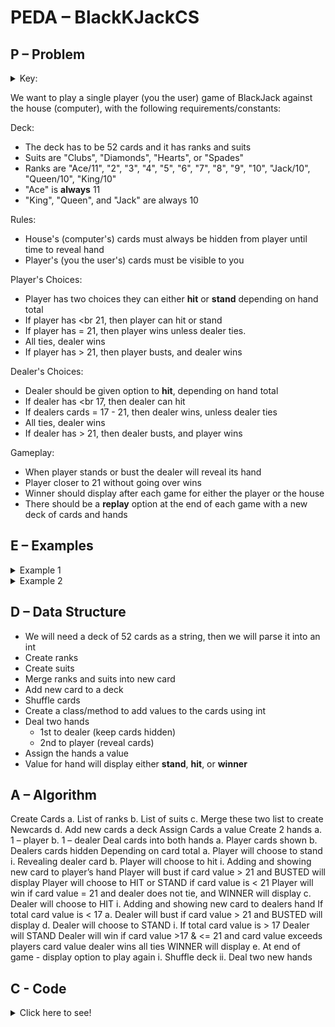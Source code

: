 # PEDA – BlackKJackCS

<!--- Now I learned some markdown its very similar to html/css for webpages --->

## P – Problem

<details>
<summary>Key:</summary>
single player = the user <br/>
house = computer
</details>    

We want to play a single player (you the user) game of BlackJack against the house (computer), with the following requirements/constants:

<!--- (This is what we know) --->

Deck:

* The deck has to be 52 cards and it has ranks and suits
* Suits are "Clubs", "Diamonds", "Hearts", or "Spades"
* Ranks are "Ace/11", "2", "3", "4", "5", "6", "7", "8", "9", "10", "Jack/10", "Queen/10", "King/10"
* "Ace" is **always** 11
* "King", "Queen", and "Jack"  are always 10

Rules:
* House's (computer's) cards must always be hidden from player until time to reveal hand
* Player's (you the user's) cards must be visible to you

Player's Choices:
* Player has two choices they can either **hit** or **stand** depending on hand total
* If player has <br 21, then player can hit or stand 
* If player has = 21, then player wins unless dealer ties. 
* All ties, dealer wins
* If player has > 21, then player busts, and dealer wins

Dealer's Choices:
* Dealer should be given option to **hit**, depending on hand total
* If dealer has <br 17, then dealer can hit
* If dealers cards = 17 - 21, then dealer wins, unless dealer ties
* All ties, dealer wins
* If dealer has > 21, then dealer busts, and player wins

Gameplay:
* When player stands or bust the dealer will reveal its hand
* Player closer to 21 without going over wins
* Winner should display after each game for either the player or the house
* There should be a **replay** option  at the end of each game with a new deck of cards and hands

## E – Examples

<details>
<summary>Example 1</summary>
Player is dealt 21 on first deal, so player wins <br/>
Unless dealer also has 21
</details>  

<details>
<summary>Example 2</summary>
Player’s hand has 5 of Hearts & 10 of Clubs, so card total is 15 <br/>
Player may <strong>stand</strong> or <strong>hit</strong> <br/>
Player <strong>hits</strong> player is dealt 5 of Clubs, so hand value is now 20 <br/>
Player's hand value is now 20, so player <strong>stands</strong> <br/>
Dealer's cards are revealed <br/>
Dealer's hand has 10 of Diamonds & 6 of Hearts, so card total is 16 <br/>
Dealer must <strong>hit</strong> <br/>
Dealer <strong>hits</strong> and is dealt 2 of Clubs <br/>
Dealer's hand value is now 18 <br/>
Dealer must stand </br>
Player wins!
</details>  

## D – Data Structure

* We will need a deck of 52 cards as a string, then we will parse it into an int
* Create ranks
* Create suits
* Merge ranks and suits into new card
* Add new card to a deck
* Shuffle cards
* Create a class/method to add values to the cards using int
* Deal two hands 
  * 1st to dealer (keep cards hidden)
  * 2nd to player (reveal cards)
* Assign the hands a value
* Value for hand will display either <strong>stand</strong>, <strong>hit</strong>, or <strong>winner</strong>

## A – Algorithm

Create Cards a. List of ranks b. List of suits c. Merge these two list to create Newcards d. Add new cards a deck
Assign Cards a value
Create 2 hands a. 1 – player b. 1 – dealer
Deal cards into both hands a. Player cards shown b. Dealers cards hidden
Depending on card total a. Player will choose to stand i. Revealing dealer card b. Player will choose to hit i. Adding and showing new card to player’s hand
Player will bust if card value > 21 and BUSTED will display
Player will choose to HIT or STAND if card value is < 21
Player will win if card value = 21 and dealer does not tie, and WINNER will display c. Dealer will choose to HIT i. Adding and showing new card to dealers hand
If total card value is < 17 a. Dealer will bust if card value > 21 and BUSTED will display d. Dealer will choose to STAND i. If total card value is > 17 Dealer will STAND
Dealer will win if card value >17 & <= 21 and card value exceeds players card value
dealer wins all ties
WINNER will display e. At end of game - display option to play again i. Shuffle deck ii. Deal two new hands

## C - Code

<details>
<summary>Click here to see!</summary>
Not yet no sneak peeks for you!
</details>    